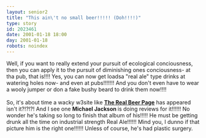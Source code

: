 ```yaml
---
layout: senior2
title: "This ain\'t no small beer!!!!! (Doh!!!!)"
type: story
id: 2023461
date: 2001-01-18 18:00
day: 2001-01-18
robots: noindex
---
```

Well, if you want to really extend your pursuit of ecological conciousness,     then you can apply it to the pursuit of diminishing ones conciousness- at     tha pub, that is!!!! Yes, you can now get loadsa "real ale" type     drinks at watering holes now- and even at pubs!!!!!!! And you don't even have     to wear a wooly jumper or don a fake bushy beard to drink them now!!!!<br/><br/>So, it's about time a wacky w3site like <b><a href="http://www.bohemia.com/">The     Real Beer Page</a></b> has appeared isn't it?!?!?! And I see one <b>Michael     Jackson </b>is doing reviews for it!!!!!! No wonder he's taking so long to     finish that album of his!!!!! He must be getting drunk all the time on industrial     strength Real Ale!!!!!! Mind you, I dunno if that picture him is the right     one!!!!!! Unless of course, he's had plastic surgery.
